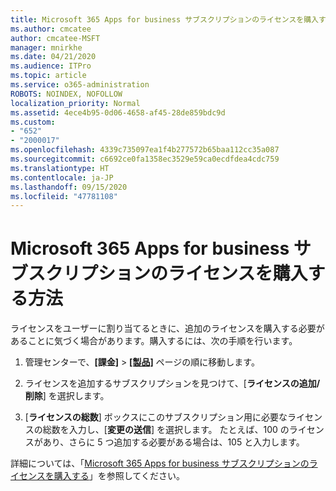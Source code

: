 ```yaml
---
title: Microsoft 365 Apps for business サブスクリプションのライセンスを購入する方法
ms.author: cmcatee
author: cmcatee-MSFT
manager: mnirkhe
ms.date: 04/21/2020
ms.audience: ITPro
ms.topic: article
ms.service: o365-administration
ROBOTS: NOINDEX, NOFOLLOW
localization_priority: Normal
ms.assetid: 4ece4b95-0d06-4658-af45-28de859bdc9d
ms.custom:
- "652"
- "2000017"
ms.openlocfilehash: 4339c735097ea1f4b277572b65baa112cc35a087
ms.sourcegitcommit: c6692ce0fa1358ec3529e59ca0ecdfdea4cdc759
ms.translationtype: HT
ms.contentlocale: ja-JP
ms.lasthandoff: 09/15/2020
ms.locfileid: "47781108"
---
```

# <a name="how-to-buy-licenses-for-your-microsoft-365-apps-for-business-subscription"></a>Microsoft 365 Apps for business サブスクリプションのライセンスを購入する方法

ライセンスをユーザーに割り当てるときに、追加のライセンスを購入する必要があることに気づく場合があります。購入するには、次の手順を行います。
  
1. 管理センターで、**[課金]** \> **[[製品]](https://go.microsoft.com/fwlink/p/?linkid=842054)** ページの順に移動します。

2. ライセンスを追加するサブスクリプションを見つけて、[**ライセンスの追加/削除**] を選択します。

3. [**ライセンスの総数**] ボックスにこのサブスクリプション用に必要なライセンスの総数を入力し、[**変更の送信**] を選択します。 たとえば、100 のライセンスがあり、さらに 5 つ追加する必要がある場合は、105 と入力します。

詳細については、「[Microsoft 365 Apps for business サブスクリプションのライセンスを購入する](https://docs.microsoft.com/microsoft-365/commerce/licenses/buy-licenses)」を参照してください。